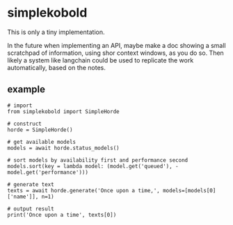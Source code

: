 # simplekobold

This is only a tiny implementation.

In the future when implementing an API, maybe make a doc showing a small
scratchpad of information, using shor context windows, as you do so. Then
likely a system like langchain could be used to replicate the work
automatically, based on the notes.

## example

```
# import
from simplekobold import SimpleHorde

# construct
horde = SimpleHorde()

# get available models
models = await horde.status_models()

# sort models by availability first and performance second
models.sort(key = lambda model: (model.get('queued'), -model.get('performance')))

# generate text
texts = await horde.generate('Once upon a time,', models=[models[0]['name']], n=1)

# output result
print('Once upon a time', texts[0])
```
